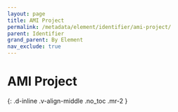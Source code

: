 ```yaml
---
layout: page
title: AMI Project
permalink: /metadata/element/identifier/ami-project/
parent: Identifier
grand_parent: By Element
nav_exclude: true
---
```


# AMI Project
{: .d-inline .v-align-middle .no_toc .mr-2 }